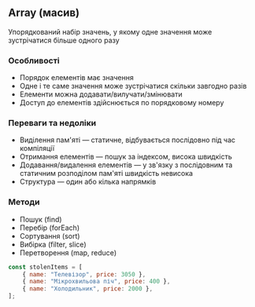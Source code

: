 ## Array (масив)

Упорядкований набір значень, у якому одне значення може зустрічатися більше одного разу

### Особливості

-   Порядок елементів має значення
-   Одне і те саме значення може зустрічатися скільки завгодно разів
-   Елементи можна додавати/вилучати/змінювати
-   Доступ до елементів здійснюється по порядковому номеру

### Переваги та недоліки

-   Виділення пам'яті — статичне, відбувається послідовно під час компіляції
-   Отримання елементів — пошук за індексом, висока швидкість
-   Додавання/видалення елементів — у зв'язку з послідовним та статичним розподілом пам'яті швидкість невисока
-   Структура — один або кілька напрямків

### Методи

-   Пошук (find)
-   Перебір (forEach)
-   Сортування (sort)
-   Вибірка (filter, slice)
-   Перетворення (map, reduce)

```js
const stolenItems = [
    { name: "Телевізор", price: 3050 },
    { name: "Мікрохвильова піч", price: 400 },
    { name: "Холодильник", price: 2000 },
];
```
